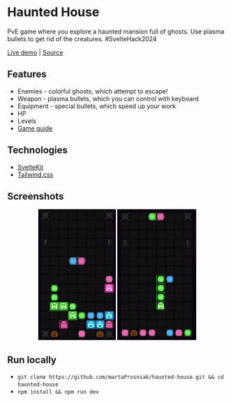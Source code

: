 # Haunted House

PvE game where you explore a haunted mansion full of ghosts. Use plasma bullets to get rid of the creatures. #SvelteHack2024

[Live demo](https://hauntedhousegame.netlify.app/) | [Source](https://github.com/martaProsniak/haunted-house)

## Features

- Enemies - colorful ghosts, which attempt to escape!
- Weapon - plasma bullets, which you can control with keyboard
- Equipment - special bullets, which speed up your work
- HP
- Levels
- [Game guide](https://hauntedhousegame.netlify.app/guide)

## Technologies

- [SvelteKit](https://svelte.dev/)
- [Tailwind.css](https://tailwindcss.com/)

## Screenshots

<div align="center">
    <img src="static/gameplay.png" height="300" alt="Gameplay">
    <img src="static/match.png" height="300" alt="Match">
</div>

## Run locally

- `git clone https://github.com/martaProsniak/haunted-house.git && cd haunted-house`
- `npm install && npm run dev`